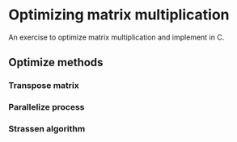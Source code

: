 # Optimizing matrix multiplication
An exercise to optimize matrix multiplication and implement in C.
## Optimize methods
### Transpose matrix

### Parallelize process
### Strassen algorithm
